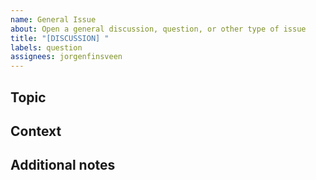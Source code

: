 ```yaml
---
name: General Issue
about: Open a general discussion, question, or other type of issue
title: "[DISCUSSION] "
labels: question
assignees: jorgenfinsveen
---
```


## Topic
<!-- What is the topic or general idea you want to discuss? -->

## Context
<!-- Any background information that could help explain your idea or question. -->

## Additional notes
<!-- Anything else you'd like to add. -->
